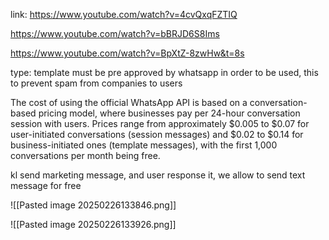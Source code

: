 
link: https://www.youtube.com/watch?v=4cvQxqFZTIQ

https://www.youtube.com/watch?v=bBRJD6S8Ims


https://www.youtube.com/watch?v=BpXtZ-8zwHw&t=8s



type: template
must be pre approved by whatsapp in order to be used, this to prevent spam from companies to users


The cost of using the official WhatsApp API is based on a conversation-based pricing model, where businesses pay per 24-hour conversation session with users. Prices range from approximately $0.005 to $0.07 for user-initiated conversations (session messages) and $0.02 to $0.14 for business-initiated ones (template messages), with the first 1,000 conversations per month being free.

kl send marketing message, and user response it, we allow to send text message for free



![[Pasted image 20250226133846.png]]

![[Pasted image 20250226133926.png]]
